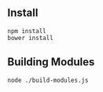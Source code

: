 ## Install

```
npm install
bower install
```

## Building Modules

```
node ./build-modules.js
```
